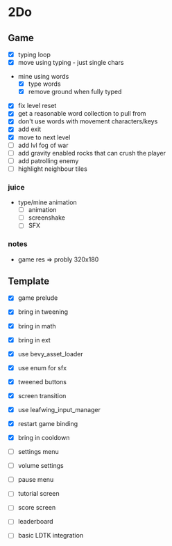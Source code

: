 # 2Do

## Game

- [x] typing loop
- [x] move using typing - just single chars
- mine using words
  - [x] type words
  - [x] remove ground when fully typed
- [x] fix level reset
- [x] get a reasonable word collection to pull from
- [x] don't use words with movement characters/keys
- [x] add exit
- [x] move to next level
- [ ] add lvl fog of war
- [ ] add gravity enabled rocks that can crush the player
- [ ] add patrolling enemy
- [ ] highlight neighbour tiles

### juice

- type/mine animation
  - [ ] animation
  - [ ] screenshake
  - [ ] SFX

### notes

- game res => probly 320x180

## Template

- [x] game prelude
- [x] bring in tweening
- [x] bring in math
- [x] bring in ext
- [x] use bevy_asset_loader
- [x] use enum for sfx
- [x] tweened buttons
- [x] screen transition
- [x] use leafwing_input_manager
- [x] restart game binding
- [x] bring in cooldown
- [ ] settings menu
- [ ] volume settings
- [ ] pause menu
- [ ] tutorial screen
- [ ] score screen
- [ ] leaderboard
- [ ] basic LDTK integration

